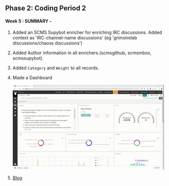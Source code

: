 ## Phase 2: Coding Period 2

#### Week 5 : SUMMARY -

1. Added an SCMS Supybot enricher for enriching IRC discussions. Added context as 'IRC-channel-name discussions' (eg 'grimoirelab discussions/chaoss discussions')

2. Added Author information in all enrichers.(scmsgithub, scmsmbox, scmssupybot). 

3. Added `Category` and `Weight` to all records.

4. Made a Dashboard 

	![Image description](dashboard.gif)

4. [Blog](https://medium.com/@guptaria/week-5-coding-period-2-53b8ea29418c)


